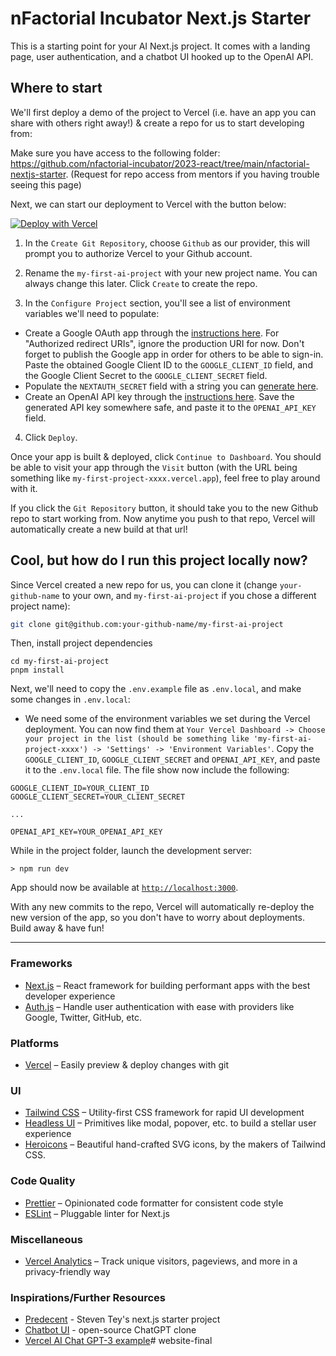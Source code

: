 # nFactorial Incubator Next.js Starter

This is a starting point for your AI Next.js project. It comes with a landing page, user authentication, and a chatbot UI hooked up to the OpenAI API.

## Where to start

We'll first deploy a demo of the project to Vercel (i.e. have an app you can share with others right away!) & create a repo for us to start developing from:

Make sure you have access to the following folder: https://github.com/nfactorial-incubator/2023-react/tree/main/nfactorial-nextjs-starter. (Request for repo access from mentors if you having trouble seeing this page)

Next, we can start our deployment to Vercel with the button below:

[![Deploy with Vercel](https://vercel.com/button)](https://vercel.com/new/clone?repository-url=https%3A%2F%2Fgithub.com%2Fnfactorial-incubator%2F2023-react%2Ftree%2Fmain%2Fnfactorial-nextjs-starter&env=GOOGLE_CLIENT_ID,GOOGLE_CLIENT_SECRET,NEXTAUTH_SECRET,OPENAI_API_KEY&envDescription=Look%20into%20the%20README%20or%20the%20'Learn%20More'%20to%20learn%20what%20to%20populate%20the%20values%20with.&envLink=https%3A%2F%2Fgithub.com%2Fnfactorial-incubator%2F2023-react%2Fblob%2Fmain%2Fnfactorial-nextjs-starter%2F.env.example&project-name=my-first-ai-project&repository-name=my-first-ai-project)

1) In the `Create Git Repository`, choose `Github` as our provider, this will prompt you to authorize Vercel to your Github account.

2) Rename the `my-first-ai-project` with your new project name. You can always change this later. Click `Create` to create the repo.

3) In the `Configure Project` section, you'll see a list of environment variables we'll need to populate:

* Create a Google OAuth app through the [instructions here](https://refine.dev/blog/nextauth-google-github-authentication-nextjs/#for-googleprovider-make-sure-you-have-a-google-account). For "Authorized redirect URIs", ignore the production URI for now. Don't forget to publish the Google app in order for others to be able to sign-in. Paste the obtained Google Client ID to the `GOOGLE_CLIENT_ID` field, and the Google Client Secret to the `GOOGLE_CLIENT_SECRET` field. 
* Populate the `NEXTAUTH_SECRET` field with a string you can [generate here](https://generate-secret.vercel.app/32).
* Create an OpenAI API key through the [instructions here](https://www.howtogeek.com/885918/how-to-get-an-openai-api-key/). Save the generated API key somewhere safe, and paste it to the `OPENAI_API_KEY` field.

4) Click `Deploy`.

Once your app is built & deployed, click `Continue to Dashboard`. You should be able to visit your app through the `Visit` button (with the URL being something like `my-first-project-xxxx.vercel.app`), feel free to play around with it.

If you click the `Git Repository` button, it should take you to the new Github repo to start working from. Now anytime you push to that repo, Vercel will automatically create a new build at that url!

## Cool, but how do I run this project locally now?

Since Vercel created a new repo for us, you can clone it (change `your-github-name` to your own, and `my-first-ai-project` if you chose a different project name):
```bash
git clone git@github.com:your-github-name/my-first-ai-project
```
Then, install project dependencies
```
cd my-first-ai-project
pnpm install
```

Next, we'll need to copy the `.env.example` file as `.env.local`, and make some changes in `.env.local`:

* We need some of the environment variables we set during the Vercel deployment. You can now find them at `Your Vercel Dashboard -> Choose your project in the list (should be something like 'my-first-ai-project-xxxx') -> 'Settings' -> 'Environment Variables'`. Copy the `GOOGLE_CLIENT_ID`, `GOOGLE_CLIENT_SECRET` and `OPENAI_API_KEY`, and paste it to the `.env.local` file. The file show now include the following:
```
GOOGLE_CLIENT_ID=YOUR_CLIENT_ID
GOOGLE_CLIENT_SECRET=YOUR_CLIENT_SECRET

...

OPENAI_API_KEY=YOUR_OPENAI_API_KEY
```

While in the project folder, launch the development server:
```
> npm run dev
```
App should now be available at [`http://localhost:3000`](http://localhost:3000).

With any new commits to the repo, Vercel will automatically re-deploy the new version of the app, so you don't have to worry about deployments. Build away & have fun!

***

### Frameworks

- [Next.js](https://nextjs.org/) – React framework for building performant apps with the best developer experience
- [Auth.js](https://authjs.dev/) – Handle user authentication with ease with providers like Google, Twitter, GitHub, etc.

### Platforms

- [Vercel](https://vercel.com/) – Easily preview & deploy changes with git

### UI

- [Tailwind CSS](https://tailwindcss.com/) – Utility-first CSS framework for rapid UI development
- [Headless UI](https://headlessui.com/) – Primitives like modal, popover, etc. to build a stellar user experience
- [Heroicons](https://heroicons.com/) – Beautiful hand-crafted SVG icons, by the makers of Tailwind CSS.

### Code Quality

- [Prettier](https://prettier.io/) – Opinionated code formatter for consistent code style
- [ESLint](https://eslint.org/) – Pluggable linter for Next.js

### Miscellaneous

- [Vercel Analytics](https://vercel.com/analytics) – Track unique visitors, pageviews, and more in a privacy-friendly way

### Inspirations/Further Resources

- [Predecent](https://github.com/steven-tey/precedent/) - Steven Tey's next.js starter project
- [Chatbot UI](https://chatbotui.com/) - open-source ChatGPT clone
- [Vercel AI Chat GPT-3 example](https://github.com/vercel/examples/tree/main/solutions/ai-chatgpt)# website-final
